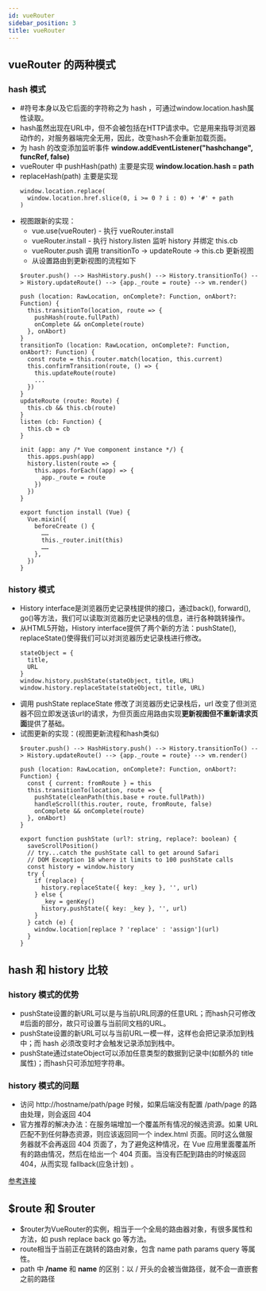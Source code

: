 ```yaml
---
id: vueRouter
sidebar_position: 3
title: vueRouter
---
```


## vueRouter 的两种模式
### hash 模式
- #符号本身以及它后面的字符称之为 hash ，可通过window.location.hash属性读取。
- hash虽然出现在URL中，但不会被包括在HTTP请求中。它是用来指导浏览器动作的，对服务器端完全无用，因此，改变hash不会重新加载页面。
- 为 hash 的改变添加监听事件 **window.addEventListener("hashchange", funcRef, false)**
- vueRouter 中 pushHash(path) 主要是实现 **window.location.hash = path**
- replaceHash(path) 主要是实现 
  ```
  window.location.replace(
    window.location.href.slice(0, i >= 0 ? i : 0) + '#' + path
  )
  ```
- 视图跟新的实现：
  - vue.use(vueRouter) - 执行 vueRouter.install
  - vueRouter.install - 执行 history.listen 监听 history 并绑定 this.cb
  - vueRouter.push 调用 transitionTo -> updateRoute -> this.cb 更新视图
  - 从设置路由到更新视图的流程如下
  ```
  $router.push() --> HashHistory.push() --> History.transitionTo() --> History.updateRoute() --> {app._route = route} --> vm.render()
  ```
  ```
  push (location: RawLocation, onComplete?: Function, onAbort?: Function) {
    this.transitionTo(location, route => {
      pushHash(route.fullPath)
      onComplete && onComplete(route)
    }, onAbort)
  }
  transitionTo (location: RawLocation, onComplete?: Function, onAbort?: Function) {
    const route = this.router.match(location, this.current)
    this.confirmTransition(route, () => {
      this.updateRoute(route)
      ...
    })
  }
  updateRoute (route: Route) { 
    this.cb && this.cb(route)
  }
  listen (cb: Function) {
    this.cb = cb
  }

  init (app: any /* Vue component instance */) {
    this.apps.push(app)
    history.listen(route => {
      this.apps.forEach((app) => {
        app._route = route
      })
    })
  }

  export function install (Vue) {
    Vue.mixin({
      beforeCreate () {
        ……
        this._router.init(this)
        ……
      },
    })
  }
  ```

### history 模式
- History interface是浏览器历史记录栈提供的接口，通过back(), forward(), go()等方法，我们可以读取浏览器历史记录栈的信息，进行各种跳转操作。
- 从HTML5开始，History interface提供了两个新的方法：pushState(), replaceState()使得我们可以对浏览器历史记录栈进行修改。
  ```
  stateObject = {
    title,
    URL
  }
  window.history.pushState(stateObject, title, URL)
  window.history.replaceState(stateObject, title, URL)
  ```
- 调用 pushState replaceState 修改了浏览器历史记录栈后，url 改变了但浏览器不回立即发送该url的请求，为但页面应用路由实现**更新视图但不重新请求页面**提供了基础。
- 试图更新的实现：(视图更新流程和hash类似)
  ```
  $router.push() --> HashHistory.push() --> History.transitionTo() --> History.updateRoute() --> {app._route = route} --> vm.render()
  ```
  ```
  push (location: RawLocation, onComplete?: Function, onAbort?: Function) {
    const { current: fromRoute } = this
    this.transitionTo(location, route => {
      pushState(cleanPath(this.base + route.fullPath))
      handleScroll(this.router, route, fromRoute, false)
      onComplete && onComplete(route)
    }, onAbort)
  }

  export function pushState (url?: string, replace?: boolean) {
    saveScrollPosition()
    // try...catch the pushState call to get around Safari
    // DOM Exception 18 where it limits to 100 pushState calls
    const history = window.history
    try {
      if (replace) {
        history.replaceState({ key: _key }, '', url)
      } else {
        _key = genKey()
        history.pushState({ key: _key }, '', url)
      }
    } catch (e) {
      window.location[replace ? 'replace' : 'assign'](url)
    }
  }
  ```
## hash 和 history 比较
### history 模式的优势
- pushState设置的新URL可以是与当前URL同源的任意URL；而hash只可修改#后面的部分，故只可设置与当前同文档的URL。
- pushState设置的新URL可以与当前URL一模一样，这样也会把记录添加到栈中；而 hash 必须改变时才会触发记录添加到栈中。
- pushState通过stateObject可以添加任意类型的数据到记录中(如额外的 title 属性)；而hash只可添加短字符串。
### history 模式的问题
- 访问 http://hostname/path/page 时候，如果后端没有配置 /path/page 的路由处理，则会返回 404 
- 官方推荐的解决办法：在服务端增加一个覆盖所有情况的候选资源。如果 URL 匹配不到任何静态资源，则应该返回同一个 index.html 页面。同时这么做服务器就不会再返回 404 页面了，为了避免这种情况，在 Vue 应用里面覆盖所有的路由情况，然后在给出一个 404 页面。当没有匹配到路由的时候返回 404，从而实现 fallback(应急计划) 。

[参考连接](https://zhuanlan.zhihu.com/p/27588422/)

## $route 和 $router
- $router为VueRouter的实例，相当于一个全局的路由器对象，有很多属性和方法，如 push replace back go 等方法。
- route相当于当前正在跳转的路由对象，包含 name path params query 等属性。
- path 中 **/name** 和 **name** 的区别：以 / 开头的会被当做路径，就不会一直嵌套之前的路径